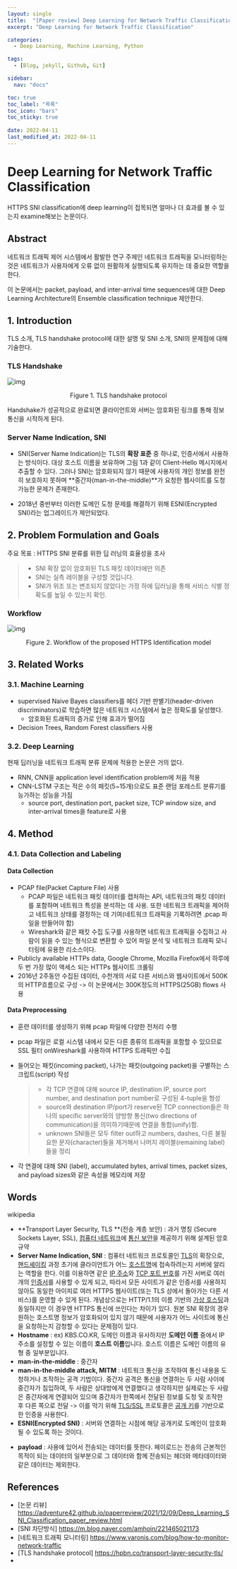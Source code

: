 ```yaml
---
layout: single
title:  "[Paper review] Deep Learning for Network Traffic Classification"
excerpt: "Deep Learning for Network Traffic Classification"

categories:
  - Deep Learning, Machine Learning, Python

tags:
  - [Blog, jekyll, Github, Git]

sidebar:
  nav: "docs"

toc: true
toc_label: "목록"
toc_icon: "bars"
toc_sticky: true
 
date: 2022-04-11
last_modified_at: 2022-04-11
---
```


# Deep Learning for Network Traffic Classification

HTTPS SNI classification에 deep learning이 접목되면 얼마나 더 효과를 볼 수 있는지 examine해보는 논문이다.



## Abstract

네트워크 트래픽 제어 시스템에서 활발한 연구 주제인 네트워크 트래픽을 모니터링하는 것은 네트워크가 사용자에게 오류 없이 원활하게 실행되도록 유지하는 데 중요한 역할을 한다.

이 논문에서는 packet, payload, and inter-arrival time sequences에 대한 Deep Learning Architecture의 Ensemble classification technique 제안한다.



## 1. Introduction

TLS 소개, TLS handshake protocol에 대한 설명 및 SNI 소개, SNI의 문제점에 대해 기술한다.

### TLS Handshake

![img](https://blog.kakaocdn.net/dn/bmJPNI/btqyKIAbe5B/8jWrldufUKkGMtACrd395K/img.gif)

<center>Figure 1. TLS handshake protocol</center>

Handshake가 성공적으로 완료되면 클라이언트와 서버는 암호화된 링크를 통해 정보 통신을 시작하게 된다.



### Server Name Indication, **SNI**

* SNI(Server Name Indication)는 TLS의 **확장 표준** 중 하나로, 인증서에서 사용하는 방식이다. 대상 호스트 이름을 보유하며 그림 1과 같이 Client-Hello 메시지에서 추출할 수 있다.  그러나 SNI는 암호화되지 않기 때문에 사용자의 개인 정보를 완전히 보호하지 못하며 **중간자(man-in-the-middle)**가 요청한 웹사이트를 도청 가능한 문제가 존재한다.

* 2018년 중반부터 이러한 도메인 도청 문제를 해결하기 위해 ESNI(Encrypted SNI)라는 업그레이드가 제안되었다.



## 2. Problem Formulation and Goals

주요 목표 :  HTTPS SNI 분류를 위한 딥 러닝의 효율성을 조사

> - SNI 확장 없이 암호화된 TLS 패킷 데이터에만 의존
> - SNI는 실측 레이블을 구성할 것입니다. 
> - SNI가 위조 또는 변조되지 않았다는 가정 하에 딥러닝을 통해 서비스 식별 정확도를 높일 수 있는지 확인.



### Workflow

![img](https://images.deepai.org/converted-papers/2106.12693/Pipeline.png)

<center>Figure 2. Workflow of the proposed HTTPS Identification model</center>



## 3. Related Works

### 3.1. Machine Learning

- supervised Naive Bayes classifiers를 헤더 기반 판별기(header-driven discriminators)로 학습하면 많은 네트워크 시스템에서 높은 정확도를 달성했다.
  - 암호화된 트래픽의 증가로 인해 효과가 떨어짐
- Decision Trees, Random Forest classifiers 사용

### 3.2. Deep Learning

현재 딥러닝을 네트워크 트래픽 분류 문제에 적용한 논문은 거의 없다.

- RNN, CNN을 application level identification problem에 처음 적용
- CNN-LSTM 구조는 적은 수의 패킷(5~15개)으로도 표준 랜덤 포레스트 분류기를 능가하는 성능을 가짐
  - source port, destination port, packet size, TCP window size, and inter-arrival times을 feature로 사용



## 4. Method

### 4.1. Data Collection and Labeling

#### Data Collection

- PCAP file(Packet Capture File) 사용 
  - PCAP 파일은 네트워크 패킷 데이터를 캡처하는 API, 네트워크의 패킷 데이터를 포함하며 네트워크 특성을 분석하는 데 사용. 또한 네트워크 트래픽을 제어하고 네트워크 상태를 결정하는 데 기여(네트워크 트래픽을 기록하려면 .pcap 파일을 만들어야 함)
  - Wireshark와 같은 패킷 수집 도구를 사용하면 네트워크 트래픽을 수집하고 사람이 읽을 수 있는 형식으로 변환할 수 있어 파일 분석 및 네트워크 트래픽 모니터링에 유용한 리소스이다.
- Publicly available HTTPs data, Google Chrome, Mozilla Firefox에서 하루에 두 번 가장 많이 액세스 되는 HTTPs 웹사이트 크롤링
- 2016년 2주동안 수집된 데이터, 수천개의 서로 다른 서비스와 웹사이트에서 500K의 HTTP흐름으로 구성 -> 이 논문에서는 300K정도의 HTTPS(25GB) flows 사용

#### Data Preprocessing

- 훈련 데이터를 생성하기 위해 pcap 파일에 다양한 전처리 수행

- pcap 파일은 로컬 시스템 내에서 모든 다른 종류의 트래픽을 포함할 수 있으므로 SSL 필터 onWireshark를 사용하여 HTTPS 트래픽만 수집

- 들어오는 패킷(incoming packet), 나가는 패킷(outgoing packet)을 구별하는 스크립트(script) 작성

  > * 각 TCP 연결에 대해 source IP, destination IP, source port number, and destination port number로 구성된 4-tuple을 형성
  > * source와 destination IP/port가 reserve된 TCP connection들은 하나의 specific server와의 양방향 통신(two directions of communication)을 의미하기때문에 연결을 통합(unify)함. 
  > * unknown SNI들은 모두 filter out하고 numbers, dashes, 다른 불필요한 문자(character)들을 제거해서 나머지 레이블(remaining label)들을 정리

- 각 연결에 대해 SNI (label), accumulated bytes, arrival times, packet sizes, and payload sizes와 같은 속성을 메모리에 저장

## Words

wikipedia

* **Transport Layer Security, TLS **(전송 계층 보안) : 과거 명칭 (Secure Sockets Layer, SSL), [컴퓨터 네트워크](https://ko.wikipedia.org/wiki/컴퓨터_네트워크)에 [통신 보안](https://ko.wikipedia.org/w/index.php?title=통신_보안&action=edit&redlink=1)을 제공하기 위해 설계된 암호 규약
* **Server Name Indication, SNI** : 컴퓨터 네트워크 프로토콜인 [TLS](https://ko.wikipedia.org/wiki/전송_계층_보안)의 확장으로, [핸드셰이킹](https://ko.wikipedia.org/wiki/핸드셰이킹) 과정 초기에 클라이언트가 어느 [호스트명](https://ko.wikipedia.org/wiki/호스트명)에 접속하려는지 서버에 알리는 역할을 한다. 이를 이용하면 같은 [IP 주소](https://ko.wikipedia.org/wiki/IP_주소)와 [TCP 포트 번호](https://ko.wikipedia.org/wiki/포트_(컴퓨터_네트워킹))를 가진 서버로 여러 개의 [인증서](https://ko.wikipedia.org/wiki/공인인증서)를 사용할 수 있게 되고, 따라서 모든 사이트가 같은 인증서를 사용하지 않아도 동일한 아이피로 여러 HTTPS 웹사이트(또는 TLS 상에서 돌아가는 다른 서비스)를 운영할 수 있게 된다. 개념상으로는 HTTP/1.1의 이름 기반의 [가상 호스팅](https://ko.wikipedia.org/wiki/가상_호스팅)과 동일하지만 이 경우엔 HTTPS 통신에 쓰인다는 차이가 있다. 원본 SNI 확장의 경우 원하는 호스트명 정보가 암호화되어 있지 않기 때문에 사용자가 어느 사이트에 통신을 요청하는지 감청할 수 있다는 문제점이 있다.
* **Hostname** :  ex) KBS.CO.KR, 도메인 이름과 유사하지만 **도메인 이름** 중에서 IP주소를 설정할 수 있는 이름이 **호스트 이름**입니다. 호스트 이름은 도메인 이름의 유형 중 일부분입니다.
* **man-in-the-middle** : 중간자
* **man-in-the-middle attack, MITM** : 네트워크 통신을 조작하여 통신 내용을 도청하거나 조작하는 공격 기법이다. 중간자 공격은 통신을 연결하는 두 사람 사이에 중간자가 침입하여, 두 사람은 상대방에게 연결했다고 생각하지만 실제로는 두 사람은 중간자에게 연결되어 있으며 중간자가 한쪽에서 전달된 정보를 도청 및 조작한 후 다른 쪽으로 전달 -> 이를 막기 위해  [TLS/SSL](https://ko.wikipedia.org/wiki/트랜스포트_레이어_보안) 프로토콜은 [공개 키](https://ko.wikipedia.org/wiki/공개_키)를 기반으로 한 인증을 사용한다.
* **ESNI(Encrypted SNI)** : 서버와 연결하는 시점에 해당 공개키로 도메인이 암호화될 수 있도록 하는 것이다.

- **payload** : 사용에 있어서 전송되는 데이터를 뜻한다. 페이로드는 전송의 근본적인 목적이 되는 데이터의 일부분으로 그 데이터와 함께 전송되는 헤더와 메타데이터와 같은 데이터는 제외한다.

## References

* [논문 리뷰] <https://adventure42.github.io/paperreview/2021/12/09/Deep_Learning_SNI_Classification_paper_review.html>
* [SNI 차단방식] <https://m.blog.naver.com/amhoin/221465021173>
* [네트워크 트래픽 모니터링] <https://www.varonis.com/blog/how-to-monitor-network-traffic>
* [TLS handshake protocol] <https://hpbn.co/transport-layer-security-tls/>
* 
